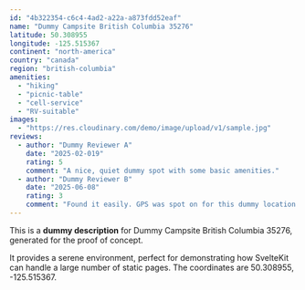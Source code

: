 ```yaml
---
id: "4b322354-c6c4-4ad2-a22a-a873fdd52eaf"
name: "Dummy Campsite British Columbia 35276"
latitude: 50.308955
longitude: -125.515367
continent: "north-america"
country: "canada"
region: "british-columbia"
amenities:
  - "hiking"
  - "picnic-table"
  - "cell-service"
  - "RV-suitable"
images:
  - "https://res.cloudinary.com/demo/image/upload/v1/sample.jpg"
reviews:
  - author: "Dummy Reviewer A"
    date: "2025-02-019"
    rating: 5
    comment: "A nice, quiet dummy spot with some basic amenities."
  - author: "Dummy Reviewer B"
    date: "2025-06-08"
    rating: 3
    comment: "Found it easily. GPS was spot on for this dummy location."
---
```


This is a **dummy description** for Dummy Campsite British Columbia 35276, generated for the proof of concept.

It provides a serene environment, perfect for demonstrating how SvelteKit can handle a large number of static pages. The coordinates are 50.308955, -125.515367.
